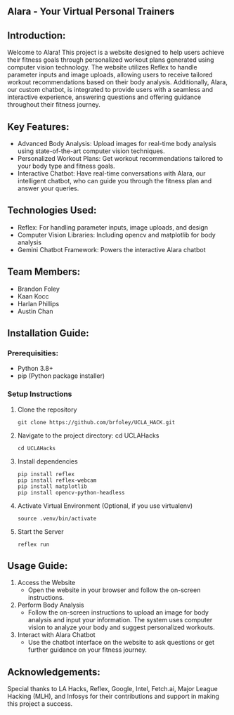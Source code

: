 ## Alara - Your Virtual Personal Trainers

## Introduction:
Welcome to Alara! This project is a website designed to help users achieve their fitness goals through personalized workout plans generated using computer vision technology. The website utilizes Reflex to handle parameter inputs and image uploads, allowing users to receive tailored workout recommendations based on their body analysis. Additionally, Alara, our custom chatbot, is integrated to provide users with a seamless and interactive experience, answering questions and offering guidance throughout their fitness journey.

## Key Features:
- Advanced Body Analysis: Upload images for real-time body analysis using state-of-the-art computer vision techniques.
- Personalized Workout Plans: Get workout recommendations tailored to your body type and fitness goals.
- Interactive Chatbot: Have real-time conversations with Alara, our intelligent chatbot, who can guide you through the fitness plan and answer your queries.

## Technologies Used:
- Reflex: For handling parameter inputs, image uploads, and design
- Computer Vision Libraries: Including opencv and matplotlib for body analysis
- Gemini Chatbot Framework: Powers the interactive Alara chatbot

## Team Members:
- Brandon Foley
- Kaan Kocc
- Harlan Phillips
- Austin Chan

## Installation Guide:
### Prerequisities:
- Python 3.8+
- pip (Python package installer)
### Setup Instructions
1. Clone the repository
   ```
   git clone https://github.com/brfoley/UCLA_HACK.git
   ```
3. Navigate to the project directory: cd UCLAHacks
   ```
   cd UCLAHacks
   ```
3. Install dependencies
   ```
   pip install reflex
   pip install reflex-webcam
   pip install matplotlib
   pip install opencv-python-headless
   ```
5. Activate Virtual Environment (Optional, if you use virtualenv)
   ```
   source .venv/bin/activate
   ```
7. Start the Server
   ```
   reflex run
   ```
## Usage Guide:
1. Access the Website
   - Open the website in your browser and follow the on-screen instructions.
2. Perform Body Analysis
   - Follow the on-screen instructions to upload an image for body analysis and input your information. The system uses computer vision to analyze your body and suggest personalized workouts. 
3. Interact with Alara Chatbot
   - Use the chatbot interface on the website to ask questions or get further guidance on your fitness journey.

## Acknowledgements:
Special thanks to LA Hacks, Reflex, Google, Intel, Fetch.ai, Major League Hacking (MLH), and Infosys for their contributions and support in making this project a success.

